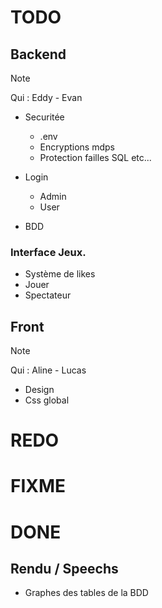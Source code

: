 # TODO



## Backend
> [!NOTE]
> Qui : Eddy - Evan

- Securitée
    - .env
    - Encryptions mdps
    - Protection failles SQL etc... 

- Login
    - Admin
    - User

- BDD


### Interface Jeux.
- Système de likes
- Jouer
- Spectateur


## Front
> [!NOTE]
> Qui : Aline - Lucas

- Design
- Css global



# REDO



# FIXME



# DONE

## Rendu / Speechs
- Graphes des tables de la BDD


